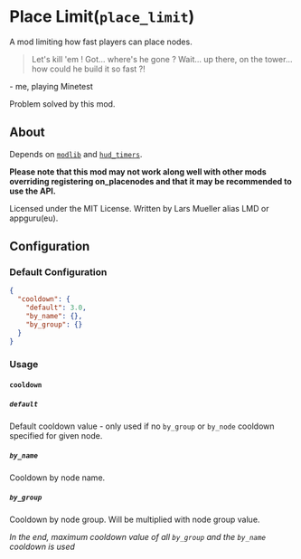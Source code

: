 # Place Limit(`place_limit`)
A mod limiting how fast players can place nodes.

> Let's kill 'em ! Got... where's he gone ? Wait... up there, on the tower... how could he build it so fast ?!

\- me, playing Minetest

Problem solved by this mod.

## About

Depends on [`modlib`](https://github.com/appgurueu/modlib) and [`hud_timers`](https://github.com/appgurueu/hud_timers).

**Please note that this mod may not work along well with other mods overriding registering on_placenodes and that it may be recommended to use the API.**

Licensed under the MIT License. Written by Lars Mueller alias LMD or appguru(eu).

## Configuration

### Default Configuration

```json
{
  "cooldown": {
    "default": 3.0,
    "by_name": {},
    "by_group": {}
  }
}
```

### Usage

#### `cooldown`

##### `default`
Default cooldown value - only used if no `by_group` or `by_node` cooldown specified for given node.

##### `by_name`
Cooldown by node name.

##### `by_group`
Cooldown by node group. Will be multiplied with node group value.

*In the end, maximum cooldown value of all `by_group` and the `by_name` cooldown is used*